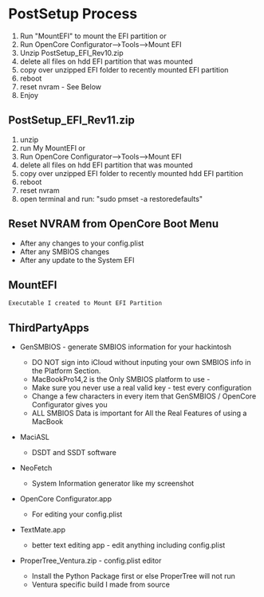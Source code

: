 # PostSetup Process

1) Run "MountEFI" to mount the EFI partition
or
1) Run OpenCore Configurator-->Tools-->Mount EFI
2) Unzip PostSetup_EFI_Rev10.zip
4) delete all files on hdd EFI partition that was mounted
5) copy over unzipped EFI folder to recently mounted EFI partition
6) reboot
7) reset nvram - See Below
8) Enjoy

## PostSetup_EFI_Rev11.zip

1) unzip
2) run My MountEFI
or
2) Run OpenCore Configurator-->Tools-->Mount EFI
3) delete all files on hdd EFI partition that was mounted
4) copy over unzipped EFI folder to recently mounted hdd EFI partition
5) reboot
6) reset nvram
7) open terminal and run:
    "sudo pmset -a restoredefaults"
    
## Reset NVRAM from OpenCore Boot Menu

- After any changes to your config.plist
- After any SMBIOS changes
- After any update to the System EFI

## MountEFI
    Executable I created to Mount EFI Partition
    
## ThirdPartyApps

- GenSMBIOS - generate SMBIOS information for your hackintosh
    - DO NOT sign into iCloud without inputing your own SMBIOS info in the Platform Section.
    - MacBookPro14,2 is the Only SMBIOS platform to use - 
    - Make sure you never use a real valid key - test every configuration
    - Change a few characters in every item that GenSMBIOS / OpenCore Configurator gives you
    - ALL SMBIOS Data is important for All the Real Features of using a MacBook

- MaciASL 
    - DSDT and SSDT software

- NeoFetch 
    - System Information generator like my screenshot

- OpenCore Configurator.app 
    - For editing your config.plist

- TextMate.app
    - better text editing app - edit anything including config.plist

- ProperTree_Ventura.zip - config.plist editor
	- Install the Python Package first or else ProperTree will not run
	- Ventura specific build I made from source


